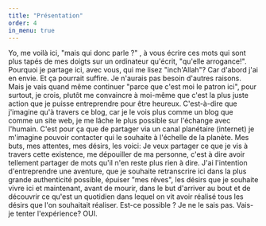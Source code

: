 ```yaml
---
title: "Présentation"
order: 4
in_menu: true
---
```

Yo, 
me voilà ici, "mais qui donc parle ?" , à vous écrire ces mots qui sont plus tapés de  mes doigts sur un ordinateur qu'écrit, "qu'elle arrogance!". 
Pourquoi je partage ici, avec vous, qui me lisez "inch'Allah"?
Car d'abord j'ai en envie. Et ça pourrait suffire. Je n'aurais pas besoin d'autres raisons. 
Mais je vais quand même continuer "parce que c'est moi le patron ici", pour surtout, je crois, plutôt me convaincre à moi-même que c'est la plus juste action que je puisse entreprendre pour être heureux.
C'est-à-dire que j'imagine qu'à travers ce blog, car je le vois plus comme un blog que comme un site web, je me lâche le plus possible sur l'échange avec l'humain. C'est pour ça que de partager via un canal planétaire (internet) je m'imagine pouvoir contacter qui le souhaite à l'échelle de la planète. 
Mes buts, mes attentes, mes désirs, les voici: 
Je veux partager ce que je vis à travers cette existence, me dépouiller de ma personne, c'est à dire avoir tellement partager de mots qu'il n'en reste plus rien à dire. 
J'ai l'intention d'entreprendre une aventure, que je souhaite retranscrire ici dans la plus grande authenticité possible, épuiser "mes rêves", les désirs que je souhaite vivre ici et maintenant, avant de mourir, dans le but d'arriver au bout et de découvrir ce qu'est un quotidien dans lequel on vit avoir réalisé tous les désirs que l'on souhaitait réaliser. Est-ce possible ? Je ne le sais pas. Vais-je tenter l'expérience? OUI. 